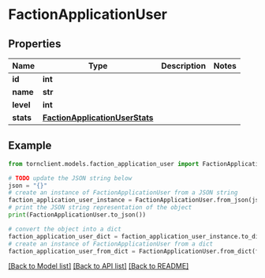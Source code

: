 # FactionApplicationUser


## Properties

Name | Type | Description | Notes
------------ | ------------- | ------------- | -------------
**id** | **int** |  | 
**name** | **str** |  | 
**level** | **int** |  | 
**stats** | [**FactionApplicationUserStats**](FactionApplicationUserStats.md) |  | 

## Example

```python
from tornclient.models.faction_application_user import FactionApplicationUser

# TODO update the JSON string below
json = "{}"
# create an instance of FactionApplicationUser from a JSON string
faction_application_user_instance = FactionApplicationUser.from_json(json)
# print the JSON string representation of the object
print(FactionApplicationUser.to_json())

# convert the object into a dict
faction_application_user_dict = faction_application_user_instance.to_dict()
# create an instance of FactionApplicationUser from a dict
faction_application_user_from_dict = FactionApplicationUser.from_dict(faction_application_user_dict)
```
[[Back to Model list]](../README.md#documentation-for-models) [[Back to API list]](../README.md#documentation-for-api-endpoints) [[Back to README]](../README.md)


